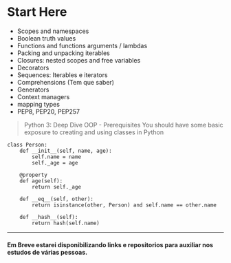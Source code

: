 <h1> Start Here </h1>

- Scopes and namespaces
- Boolean truth values
- Functions and functions arguments / lambdas
- Packing and unpacking iterables
- Closures: nested scopes and free variables
- Decorators
- Sequences: Iterables e iterators
- Comprehensions (Tem que saber)
- Generators
- Context managers
- mapping types
- PEP8, PEP20, PEP257

>Python 3: Deep Dive OOP - Prerequisites
You should have some basic exposure to creating and using classes in Python

```
class Person:
    def __init__(self, name, age):
        self.name = name
        self._age = age

    @property
    def age(self):
        return self._age

    def __eq__(self, other):
        return isinstance(other, Person) and self.name == other.name

    def __hash__(self):
        return hash(self.name)

```
***
#### Em Breve estarei disponibilizando links e repositorios para auxiliar nos estudos de várias pessoas.